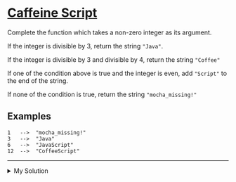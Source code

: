 # [Caffeine Script](https://www.codewars.com/kata/5434283682b0fdb0420000e6)

Complete the function which takes a non-zero integer as its argument.

If the integer is divisible by 3, return the string `"Java"`.

If the integer is divisible by 3 and divisible by 4, return the string `"Coffee"`

If one of the condition above is true and the integer is even, add `"Script"` to the end of the string.

If none of the condition is true, return the string `"mocha_missing!"`

## Examples

    1   -->  "mocha_missing!"
    3   -->  "Java"
    6   -->  "JavaScript"
    12  -->  "CoffeeScript"

---

<details><summary>My Solution</summary>

```js
function caffeineBuzz(n) {
  if (n % 12 === 0) return "CoffeeScript";
  else if (n % 6 === 0) return "JavaScript";
  else if (n % 3 === 0) return "Java";
  else return "mocha_missing!";
}
```

</details>

